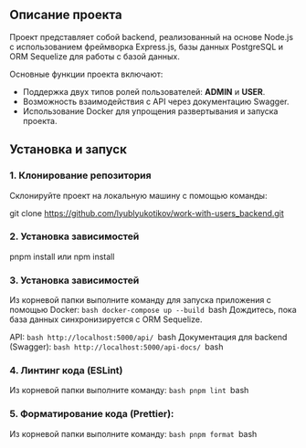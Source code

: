 ## Описание проекта

Проект представляет собой backend, реализованный на основе Node.js с использованием фреймворка Express.js, базы данных PostgreSQL и ORM Sequelize для работы с базой данных.

Основные функции проекта включают:

- Поддержка двух типов ролей пользователей: **ADMIN** и **USER**.
- Возможность взаимодействия с API через документацию Swagger.
- Использование Docker для упрощения развертывания и запуска проекта.

## Установка и запуск

### 1. Клонирование репозитория

Склонируйте проект на локальную машину с помощью команды:


git clone <https://github.com/lyublyukotikov/work-with-users_backend.git>

### 2.  Установка зависимостей
pnpm install или npm install

### 3.  Установка зависимостей
Из корневой папки выполните команду для запуска приложения с помощью Docker: 
 ```bash docker-compose up --build ```bash
Дождитесь, пока база данных синхронизируется с ORM Sequelize.

API: ```bash http://localhost:5000/api/ ```bash
Документация для backend (Swagger): ```bash http://localhost:5000/api-docs/ ```bash

### 4. Линтинг кода (ESLint)
Из корневой папки выполните команду: ```bash pnpm lint ```bash

### 5. Форматирование кода (Prettier):
Из корневой папки выполните команду: ```bash pnpm format ```bash











